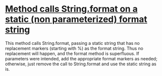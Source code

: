 # [Method calls String.format on a static (non parameterized) format string](http://fb-contrib.sourceforge.net/bugdescriptions.html#SPP_STATIC_FORMAT_STRING)

This method calls String.format, passing a static string that has no replacement markers (starting with %)
			as the format string. Thus no replacement will happen, and the format method is superfluous. If parameters were intended,
			add the appropriate format markers as needed; otherwise, just remove the call to String.format and use the static
			string as is.
